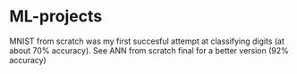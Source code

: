 # ML-projects
MNIST from scratch was my first succesful attempt at classifying digits (at about 70% accuracy). See ANN from scratch final for a better version (92% accuracy)
